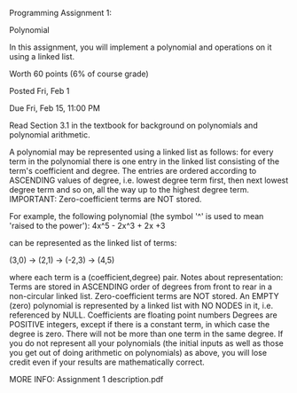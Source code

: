 Programming Assignment 1:

Polynomial

In this assignment, you will implement a polynomial and operations on it using a linked list.

Worth 60 points (6% of course grade)

Posted Fri, Feb 1

Due Fri, Feb 15, 11:00 PM 

Read Section 3.1 in the textbook for background on polynomials and polynomial arithmetic.

A polynomial may be represented using a linked list as follows: for every term in the polynomial there is one entry in the linked list consisting of the term's coefficient and degree. The entries are ordered according to ASCENDING values of degree, i.e. lowest degree term first, then next lowest degree term and so on, all the way up to the highest degree term. IMPORTANT: Zero-coefficient terms are NOT stored.

For example, the following polynomial (the symbol '^' is used to mean 'raised to the power'):
      4x^5 - 2x^3 + 2x +3
      
can be represented as the linked list of terms:
                         
(3,0) -> (2,1) -> (-2,3) -> (4,5)

where each term is a (coefficient,degree) pair. Notes about representation:
Terms are stored in ASCENDING order of degrees from front to rear in a non-circular linked list. Zero-coefficient terms are NOT stored.
An EMPTY (zero) polynomial is represented by a linked list with NO NODES in it, i.e. referenced by NULL. Coefficients are floating point numbers
Degrees are POSITIVE integers, except if there is a constant term, in which case the degree is zero. There will not be more than one term in the same degree.
If you do not represent all your polynomials (the initial inputs as well as those you get out of doing arithmetic on polynomials) as above, you will lose credit even if your results are mathematically correct.

MORE INFO: Assignment 1 description.pdf

